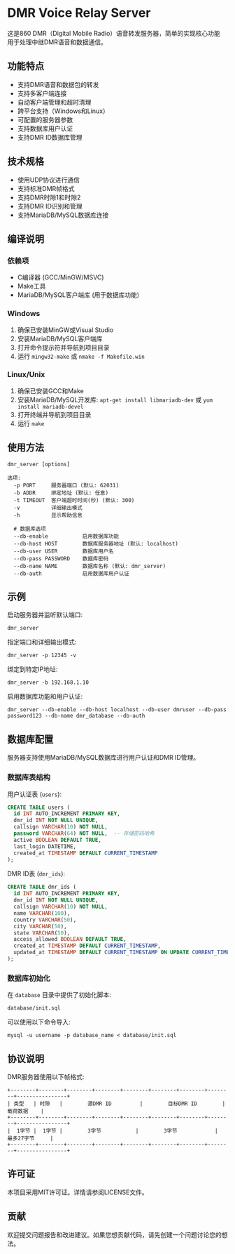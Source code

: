 # DMR Voice Relay Server

这是860 DMR（Digital Mobile Radio）语音转发服务器，简单的实现核心功能 用于处理中继DMR语音和数据通信。

## 功能特点

- 支持DMR语音和数据包的转发
- 支持多客户端连接
- 自动客户端管理和超时清理
- 跨平台支持（Windows和Linux）
- 可配置的服务器参数
- 支持数据库用户认证
- 支持DMR ID数据库管理

## 技术规格

- 使用UDP协议进行通信
- 支持标准DMR帧格式
- 支持DMR时隙1和时隙2
- 支持DMR ID识别和管理
- 支持MariaDB/MySQL数据库连接

## 编译说明

### 依赖项

- C编译器 (GCC/MinGW/MSVC)
- Make工具
- MariaDB/MySQL客户端库 (用于数据库功能)

### Windows

1. 确保已安装MinGW或Visual Studio
2. 安装MariaDB/MySQL客户端库
3. 打开命令提示符并导航到项目目录
4. 运行 `mingw32-make` 或 `nmake -f Makefile.win`

### Linux/Unix

1. 确保已安装GCC和Make
2. 安装MariaDB/MySQL开发库: `apt-get install libmariadb-dev` 或 `yum install mariadb-devel`
3. 打开终端并导航到项目目录
4. 运行 `make`

## 使用方法

```
dmr_server [options]

选项:
  -p PORT     服务器端口 (默认: 62031)
  -b ADDR     绑定地址 (默认: 任意)
  -t TIMEOUT  客户端超时时间(秒) (默认: 300)
  -v          详细输出模式
  -h          显示帮助信息
  
  # 数据库选项
  --db-enable           启用数据库功能
  --db-host HOST        数据库服务器地址 (默认: localhost)
  --db-user USER        数据库用户名
  --db-pass PASSWORD    数据库密码
  --db-name NAME        数据库名称 (默认: dmr_server)
  --db-auth             启用数据库用户认证
```

## 示例

启动服务器并监听默认端口:
```
dmr_server
```

指定端口和详细输出模式:
```
dmr_server -p 12345 -v
```

绑定到特定IP地址:
```
dmr_server -b 192.168.1.10
```

启用数据库功能和用户认证:
```
dmr_server --db-enable --db-host localhost --db-user dmruser --db-pass password123 --db-name dmr_database --db-auth
```

## 数据库配置

服务器支持使用MariaDB/MySQL数据库进行用户认证和DMR ID管理。

### 数据库表结构

用户认证表 (`users`):
```sql
CREATE TABLE users (
  id INT AUTO_INCREMENT PRIMARY KEY,
  dmr_id INT NOT NULL UNIQUE,
  callsign VARCHAR(10) NOT NULL,
  password VARCHAR(64) NOT NULL,  -- 存储密码哈希
  active BOOLEAN DEFAULT TRUE,
  last_login DATETIME,
  created_at TIMESTAMP DEFAULT CURRENT_TIMESTAMP
);
```

DMR ID表 (`dmr_ids`):
```sql
CREATE TABLE dmr_ids (
  id INT AUTO_INCREMENT PRIMARY KEY,
  dmr_id INT NOT NULL UNIQUE,
  callsign VARCHAR(10) NOT NULL,
  name VARCHAR(100),
  country VARCHAR(50),
  city VARCHAR(50),
  state VARCHAR(50),
  access_allowed BOOLEAN DEFAULT TRUE,
  created_at TIMESTAMP DEFAULT CURRENT_TIMESTAMP,
  updated_at TIMESTAMP DEFAULT CURRENT_TIMESTAMP ON UPDATE CURRENT_TIMESTAMP
);
```

### 数据库初始化

在 `database` 目录中提供了初始化脚本:
```
database/init.sql
```

可以使用以下命令导入:
```
mysql -u username -p database_name < database/init.sql
```

## 协议说明

DMR服务器使用以下帧格式:

```
+--------+--------+--------+--------+--------+--------+--------+--------+----------------+
| 类型   | 时隙   |        源DMR ID         |        目标DMR ID        |     载荷数据    |
+--------+--------+--------+--------+--------+--------+--------+--------+----------------+
|  1字节 |  1字节 |        3字节           |        3字节            |   最多27字节     |
+--------+--------+--------+--------+--------+--------+--------+--------+----------------+
```

## 许可证

本项目采用MIT许可证。详情请参阅LICENSE文件。

## 贡献

欢迎提交问题报告和改进建议。如果您想贡献代码，请先创建一个问题讨论您的想法。